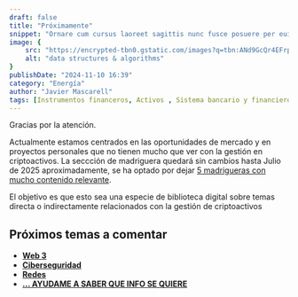 ```yaml
---
draft: false
title: "Próximamente"
snippet: "Ornare cum cursus laoreet sagittis nunc fusce posuere per euismod dis vehicula a, semper fames lacus maecenas dictumst pulvinar neque enim non potenti. Torquent hac sociosqu eleifend potenti."
image: {
    src: "https://encrypted-tbn0.gstatic.com/images?q=tbn:ANd9GcQr4EFrpckWIxXYlTgI-7HtH9g_7R9E960FSQ&s",
    alt: "data structures & algorithms"
}
publishDate: "2024-11-10 16:39"
category: "Energía"
author: "Javier Mascarell"
tags: [Instrumentos financeros, Activos , Sistema bancario y financiero]
---
```


<div
 class="mx-auto prose prose-lg mt-6 max-w-3xl prose-h3:underline prose-p:text-justify">

Gracias por la atención.

Actualmente estamos centrados en las oportunidades de mercado y en proyectos personales que no tienen mucho que 
ver con la gestión en criptoactivos. La seccción de madriguera quedará sin cambios hasta Julio de 2025 aproximadamente, se ha
optado por dejar <a href="/madriguera" class="text-blue-500 underline">5 madrigueras con mucho contenido relevante</a>.

El objetivo es que esto sea una especie de biblioteca digital sobre temas directa o indirectamente relacionados con la gestión de criptoactivos

## Próximos temas a comentar

- **<u>Web 3</u>**
- **<u>Ciberseguridad</u>**
- **<u>Redes</u>**
- **<u>... AYUDAME A SABER QUE INFO SE QUIERE</u>**


</div>